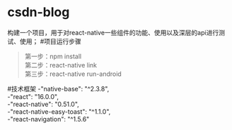 # csdn-blog
构建一个项目，用于对react-native一些组件的功能、使用以及深层的api进行测试、使用；
#项目运行步骤
>第一步：npm install <br>
>第二步：react-native link <br>
>第三步：react-native run-android<br>

#技术框架
-"native-base": "^2.3.8", <br>
-"react": "16.0.0", <br>
-"react-native": "0.51.0", <br>
-"react-native-easy-toast": "^1.1.0", <br>
-"react-navigation": "^1.5.6"<br>
